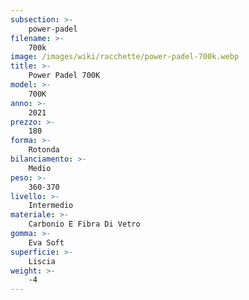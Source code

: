 ```yaml
---
subsection: >-
    power-padel
filename: >-
    700k
image: /images/wiki/racchette/power-padel-700k.webp
title: >-
    Power Padel 700K
model: >-
    700K
anno: >-
    2021
prezzo: >-
    180
forma: >-
    Rotonda
bilanciamento: >-
    Medio
peso: >-
    360-370
livello: >-
    Intermedio
materiale: >-
    Carbonio E Fibra Di Vetro
gomma: >-
    Eva Soft
superficie: >-
    Liscia
weight: >-
    -4
---
```

